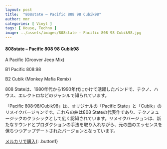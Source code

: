 ```yaml
---
layout: post
title:  "808state – Pacific 808 98 Cubik98"
author: mmr
categories: [ Vinyl ]
tags: [ House, Techno ]
image: ../assets/images/808state – Pacific 808 98 Cubik98.jpg
---
```


#### 808state – Pacific 808 98 Cubik98

A  Pacific (Groover Jeep Mix)

B1  Pacific 808:98

B2  Cubik (Monkey Mafia Remix)

808 Stateは、1980年代から1990年代にかけて活躍したバンドで、テクノ、ハウス、エレクトロなどのジャンルで知られています。

「Pacific 808:98/Cubik98」は、オリジナルの「Pacific State」と「Cubik」のリメイクバージョンです。これらの曲は808 Stateの代表作であり、テクノミュージックのクラシックとして広く認知されています。リメイクバージョンは、新たなサウンドとプロダクションの手法を取り入れながら、元の曲のエッセンスを保ちつつアップデートされたバージョンとなっています。


[メルカリで購入](https://jp.mercari.com/item/m61102312286){: .button1}

